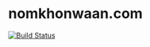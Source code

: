 # nomkhonwaan.com

[![Build Status](https://travis-ci.org/nomkhonwaan/nomkhonwaan.com.svg?branch=dev)](https://travis-ci.org/nomkhonwaan/nomkhonwaan.com)